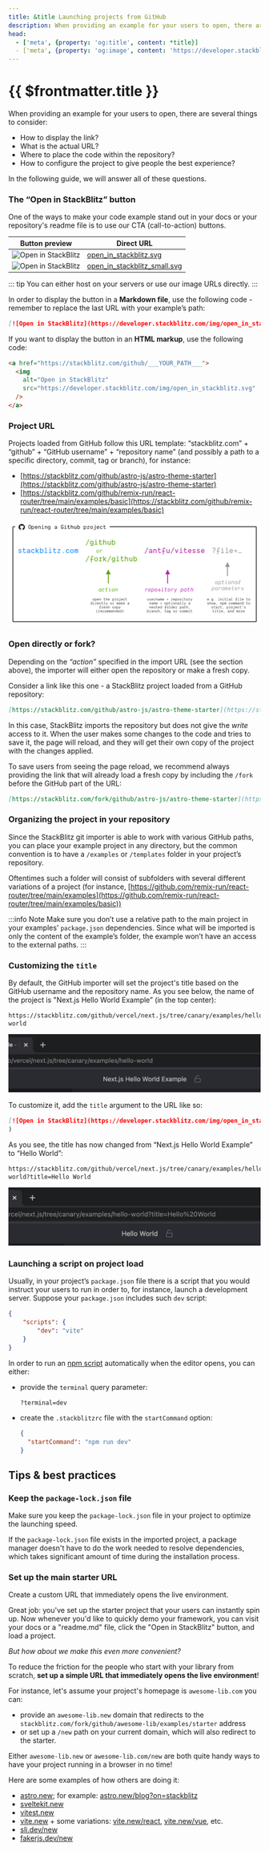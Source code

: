 ```yaml
---
title: &title Launching projects from GitHub
description: When providing an example for your users to open, there are several things to consider.
head:
  - ['meta', {property: 'og:title', content: *title}] 
  - ['meta', {property: 'og:image', content: 'https://developer.stackblitz.com/img/og/launching-projects-from-github.png'}]
---
```


# {{ $frontmatter.title }}

When providing an example for your users to open, there are several things to consider:

- How to display the link?
- What is the actual URL?
- Where to place the code within the repository?
- How to configure the project to give people the best experience?

In the following guide, we will answer all of these questions.

### The “Open in StackBlitz” button

One of the ways to make your code example stand out in your docs or your repository's readme file is to use our CTA (call-to-action) buttons.

| Button preview | Direct URL |
| --- | --- |
| <img alt="Open in StackBlitz" src="/img/open_in_stackblitz.svg" /> | <a href="/img/open_in_stackblitz.svg" target="_blank">open_in_stackblitz.svg</a> |
| <img alt="Open in StackBlitz" src="/img/open_in_stackblitz_small.svg" /> | <a href="/img/open_in_stackblitz_small.svg" target="_blank">open_in_stackblitz_small.svg</a> |

::: tip
You can either host on your servers or use our image URLs directly.
:::

In order to display the button in a **Markdown file**, use the following code - remember to replace the last URL with your example’s path:

```md
[![Open in StackBlitz](https://developer.stackblitz.com/img/open_in_stackblitz.svg)](https://stackblitz.com/github/___YOUR_PATH___)
```

If you want to display the button in an **HTML markup**, use the following code:

```html
<a href="https://stackblitz.com/github/___YOUR_PATH___">
  <img
    alt="Open in StackBlitz"
    src="https://developer.stackblitz.com/img/open_in_stackblitz.svg"
  />
</a>
```

### Project URL

Projects loaded from GitHub follow this URL template: “stackblitz.com” + “github” + “GitHub username” + “repository name” (and possibly a path to a specific directory, commit, tag or branch), for instance:

- [https://stackblitz.com/github/astro-js/astro-theme-starter](https://stackblitz.com/github/astro-js/astro-theme-starter)
- [https://stackblitz.com/github/remix-run/react-router/tree/main/examples/basic](https://stackblitz.com/github/remix-run/react-router/tree/main/examples/basic)

![Opening a GitHub project visual schema](./assets/Opening_a_Github_Project.png)

### Open directly or fork?

Depending on the _“action”_ specified in the import URL (see the section above), the importer will either open the repository or make a fresh copy.

Consider a link like this one - a StackBlitz project loaded from a GitHub repository:

```md
[https://stackblitz.com/github/astro-js/astro-theme-starter](https://stackblitz.com/github/astro-js/astro-theme-starter)
```

In this case, StackBlitz imports the repository but does not give the _write_ access to it. When the user makes some changes to the code and tries to save it, the page will reload, and they will get their own copy of the project with the changes applied.

To save users from seeing the page reload, we recommend always providing the link that will already load a fresh copy by including the `/fork` before the GitHub part of the URL:

```md
[https://stackblitz.com/fork/github/astro-js/astro-theme-starter](https://stackblitz.com/github/astro-js/astro-theme-starter)
```

### Organizing the project in your repository

Since the StackBlitz git importer is able to work with various GitHub paths, you can place your example project in any directory, but the common convention is to have a `/examples` or `/templates` folder in your project’s repository.

Oftentimes such a folder will consist of subfolders with several different variations of a project (for instance, [https://github.com/remix-run/react-router/tree/main/examples](https://github.com/remix-run/react-router/tree/main/examples/basic))

:::info Note
Make sure you don’t use a relative path to the main project in your examples’ `package.json` dependencies. Since what will be imported is only the content of the example’s folder, the example won’t have an access to the external paths.
:::

### Customizing the `title`

By default, the GitHub importer will set the project's title based on the GitHub username and the repository name. As you see below, the name of the project is "Next.js Hello World Example” (in the top center):

```
https://stackblitz.com/github/vercel/next.js/tree/canary/examples/hello-world
```

![A default title when importing a GitHub project](./assets/Github_Importer_default_title.png)

To customize it, add the `title` argument to the URL like so:

```md
[![Open in StackBlitz](https://developer.stackblitz.com/img/open_in_stackblitz.svg)](https://stackblitz.com/github/vercel/next.js/tree/canary/examples/hello-world?title='Hello World'
)
```

As you see, the title has now changed from “Next.js Hello World Example” to “Hello World”:

```
https://stackblitz.com/github/vercel/next.js/tree/canary/examples/hello-world?title=Hello World
```

![A custom title when importing a GitHub project](./assets/Github_Importer_custom_title.png)

### Launching a script on project load

Usually, in your project’s `package.json` file there is a script that you would instruct your users to run in order to, for instance, launch a development server. Suppose your `package.json` includes such `dev` script:

```json
{
	"scripts": {
		"dev": "vite"
	}
}
```

In order to run an [npm script](https://docs.npmjs.com/cli/v8/using-npm/scripts) automatically when the editor opens, you can either:

- provide the `terminal` query parameter:
  ```
  ?terminal=dev
  ```
- create the `.stackblitzrc` file with the `startCommand` option:
  ```json
  {
    "startCommand": "npm run dev"
  }
  ```

## Tips & best practices

### Keep the `package-lock.json` file

Make sure you keep the `package-lock.json` file in your project to optimize the launching speed.

If the `package-lock.json` file exists in the imported project, a package manager doesn't have to do the work needed to resolve dependencies, which takes significant amount of time during the installation process.

### Set up the main starter URL

Create a custom URL that immediately opens the live environment.

Great job: you've set up the starter project that your users can instantly spin up. Now whenever you'd like to quickly demo your framework, you can visit your docs or a "readme.md" file, click the "Open in StackBlitz" button, and load a project.

_But how about we make this even more convenient?_

To reduce the friction for the people who start with your library from scratch, **set up a simple URL that immediately opens the live environment**!

For instance, let's assume your project's homepage is `awesome-lib.com` you can:

- provide an `awesome-lib.new` domain that redirects to the `stackblitz.com/fork/github/awesome-lib/examples/starter` address
- or set up a `/new` path on your current domain, which will also redirect to the starter.

Either `awesome-lib.new` or `awesome-lib.com/new` are both quite handy ways to have your project running in a browser in no time!

Here are some examples of how others are doing it:

- [astro.new](https://astro.new/); for example: [astro.new/blog?on=stackblitz](https://astro.new/blog?on=stackblitz)
- [sveltekit.new](https://sveltekit.new/)
- [vitest.new](https://vitest.new/)
- [vite.new](https://vite.new) + some variations: [vite.new/react](https://vite.new/react), [vite.new/vue](https://vite.new/vue), etc.
- [sli.dev/new](https://sli.dev/new)
- [fakerjs.dev/new](https://fakerjs.dev/new)
